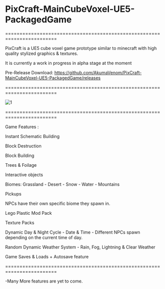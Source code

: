 # PixCraft-MainCubeVoxel-UE5-PackagedGame

========================================================================

PixCraft is a UE5 cube voxel game prototype similar to minecraft with high quality stylized graphics & textures.

It is currently a work in progress in alpha stage at the moment

Pre-Release Download: https://github.com/AkumaVenom/PixCraft-MainCubeVoxel-UE5-PackagedGame/releases

========================================================================

![1](https://github.com/user-attachments/assets/4f47b159-8499-40fa-a82d-701ca66dbed3)

========================================================================

Game Features : 

Instant Schematic Building

Block Destruction

Block Building

Trees & Foilage

Interactive objects

Biomes: Grassland - Desert - Snow - Water - Mountains

Pickups

NPCs have their own specific biome they spawn in.

Lego Plastic Mod Pack

Texture Packs

Dynamic Day & Night Cycle - Date & Time - Different NPCs spawn depending on the current time of day.

Random Dynamic Weather System - Rain, Fog, Lightning & Clear Weather

Game Saves & Loads + Autosave feature

========================================================================

-Many More features are yet to come.
